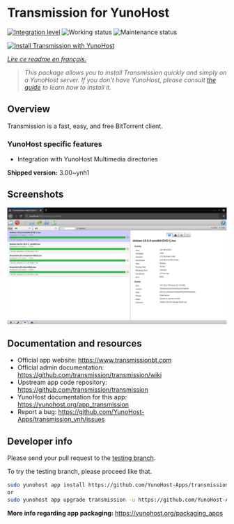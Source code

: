 <!--
N.B.: This README was automatically generated by https://github.com/YunoHost/apps/tree/master/tools/README-generator
It shall NOT be edited by hand.
-->

# Transmission for YunoHost

[![Integration level](https://dash.yunohost.org/integration/transmission.svg)](https://dash.yunohost.org/appci/app/transmission) ![Working status](https://ci-apps.yunohost.org/ci/badges/transmission.status.svg) ![Maintenance status](https://ci-apps.yunohost.org/ci/badges/transmission.maintain.svg)

[![Install Transmission with YunoHost](https://install-app.yunohost.org/install-with-yunohost.svg)](https://install-app.yunohost.org/?app=transmission)

*[Lire ce readme en français.](./README_fr.md)*

> *This package allows you to install Transmission quickly and simply on a YunoHost server.
If you don't have YunoHost, please consult [the guide](https://yunohost.org/#/install) to learn how to install it.*

## Overview

Transmission is a fast, easy, and free BitTorrent client.

### YunoHost specific features

 * Integration with YunoHost Multimedia directories


**Shipped version:** 3.00~ynh1

## Screenshots

![Screenshot of Transmission](./doc/screenshots/transmission.jpg)

## Documentation and resources

* Official app website: <https://www.transmissionbt.com>
* Official admin documentation: <https://github.com/transmission/transmission/wiki>
* Upstream app code repository: <https://github.com/transmission/transmission>
* YunoHost documentation for this app: <https://yunohost.org/app_transmission>
* Report a bug: <https://github.com/YunoHost-Apps/transmission_ynh/issues>

## Developer info

Please send your pull request to the [testing branch](https://github.com/YunoHost-Apps/transmission_ynh/tree/testing).

To try the testing branch, please proceed like that.

``` bash
sudo yunohost app install https://github.com/YunoHost-Apps/transmission_ynh/tree/testing --debug
or
sudo yunohost app upgrade transmission -u https://github.com/YunoHost-Apps/transmission_ynh/tree/testing --debug
```

**More info regarding app packaging:** <https://yunohost.org/packaging_apps>
